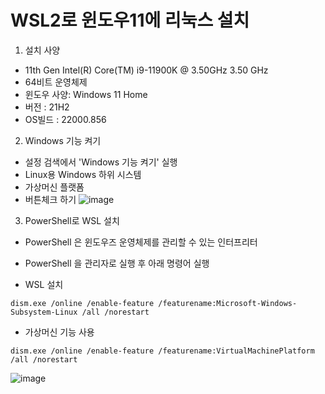 # WSL2로 윈도우11에 리눅스 설치

1. 설치 사양

- 11th Gen Intel(R) Core(TM) i9-11900K @ 3.50GHz   3.50 GHz
- 64비트 운영체제
- 윈도우 사양: Windows 11 Home
- 버전 : 21H2
- OS빌드 : 22000.856

2. Windows 기능 켜기
- 설정 검색에서 'Windows 기능 켜기' 실행
- Linux용 Windows 하위 시스템
- 가상머신 플랫폼
- 버튼체크 하기
![image](https://user-images.githubusercontent.com/93111772/187618247-d7fff539-1f46-4d7d-af3f-d082ef2dc08b.png)

3. PowerShell로 WSL 설치
- PowerShell 은 윈도우즈 운영체제를 관리할 수 있는 인터프리터
- PowerShell 을 관리자로 실행 후 아래 명령어 실행

- WSL 설치
```shell
dism.exe /online /enable-feature /featurename:Microsoft-Windows-Subsystem-Linux /all /norestart
```
- 가상머신 기능 사용
```shell
dism.exe /online /enable-feature /featurename:VirtualMachinePlatform /all /norestart
```
![image](https://user-images.githubusercontent.com/93111772/187618747-f2dbd81b-992c-4744-a0fc-09b99e9c5a91.png)
